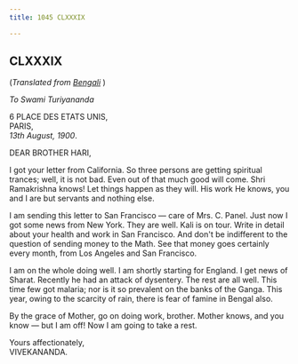 ```yaml
---
title: 1045 CLXXXIX

---
```

  

  


## CLXXXIX

(*Translated from [Bengali](b8502e8189.pdf)* )

*To Swami Turiyananda*

6 PLACE DES ETATS UNIS,  
PARIS,  
*13th August, 1900*.

DEAR BROTHER HARI,

I got your letter from California. So three persons are getting
spiritual trances; well, it is not bad. Even out of that much good will
come. Shri Ramakrishna knows! Let things happen as they will. His work
He knows, you and I are but servants and nothing else.

I am sending this letter to San Francisco — care of Mrs. C. Panel. Just
now I got some news from New York. They are well. Kali is on tour. Write
in detail about your health and work in San Francisco. And don't be
indifferent to the question of sending money to the Math. See that money
goes certainly every month, from Los Angeles and San Francisco.

I am on the whole doing well. I am shortly starting for England. I get
news of Sharat. Recently he had an attack of dysentery. The rest are all
well. This time few got malaria; nor is it so prevalent on the banks of
the Ganga. This year, owing to the scarcity of rain, there is fear of
famine in Bengal also.

By the grace of Mother, go on doing work, brother. Mother knows, and you
know — but I am off! Now I am going to take a rest.

Yours affectionately,  
VIVEKANANDA.